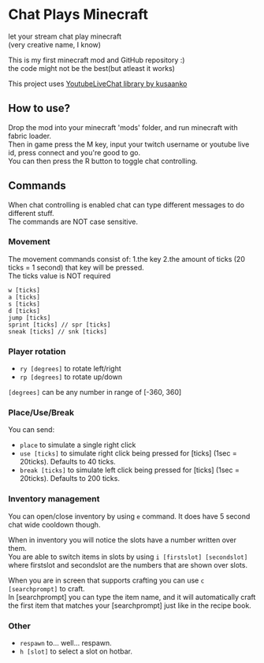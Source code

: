 # Chat Plays Minecraft
let your stream chat play minecraft\
(very creative name, I know)

This is my first minecraft mod and GitHub repository :)\
the code might not be the best(but atleast it works)

This project uses [YoutubeLiveChat library by kusaanko](https://github.com/kusaanko/YouTubeLiveChat)

## How to use?
Drop the mod into your minecraft 'mods' folder, and run minecraft with fabric loader.\
Then in game press the M key, input your twitch username or youtube live id, press connect and you're good to go.\
You can then press the R button to toggle chat controlling.

## Commands
When chat controlling is enabled chat can type different messages to do different stuff.\
The commands are NOT case sensitive.

### Movement
The movement commands consist of: 1.the key 2.the amount of ticks (20 ticks = 1 second) that key will be pressed.\
The ticks value is NOT required
```
w [ticks]
a [ticks]
s [ticks]
d [ticks]
jump [ticks]
sprint [ticks] // spr [ticks]
sneak [ticks] // snk [ticks]
```

### Player rotation
* `ry [degrees]` to rotate left/right
* `rp [degrees]` to rotate up/down

`[degrees]` can be any number in range of [-360, 360]

### Place/Use/Break
You can send:
* `place` to simulate a single right click
* `use [ticks]` to simulate right click being pressed for [ticks] (1sec = 20ticks). Defaults to 40 ticks.
* `break [ticks]` to simulate left click being pressed for [ticks] (1sec = 20ticks). Defaults to 200 ticks.

### Inventory management
You can open/close inventory by using `e` command. It does have 5 second chat wide cooldown though.

When in inventory you will notice the slots have a number written over them.\
You are able to switch items in slots by using `i [firstslot] [secondslot]` where firstslot and secondslot are the numbers that are shown over slots.

When you are in screen that supports crafting you can use `c [searchprompt]` to craft.\
In [searchprompt] you can type the item name, and it will automatically craft the first item that matches your [searchprompt] just like in the recipe book.

### Other
* `respawn` to... well... respawn.
* `h [slot]` to select a slot on hotbar.